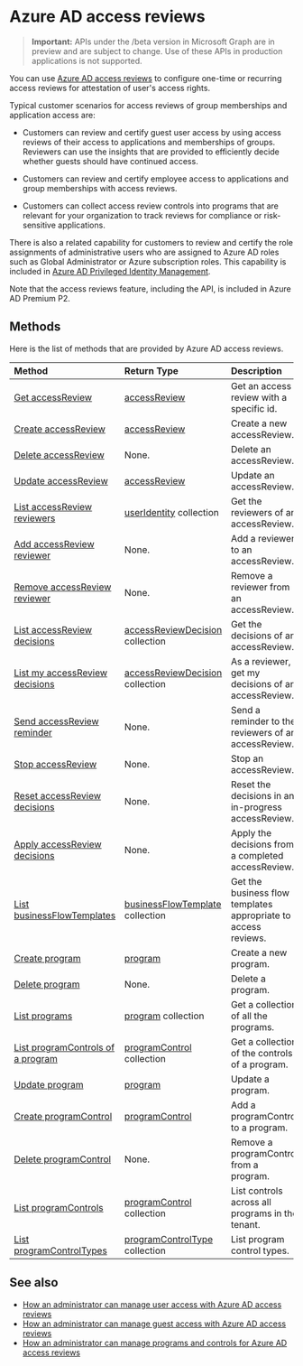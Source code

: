 # Azure AD access reviews

> **Important:** APIs under the /beta version in Microsoft Graph are in preview and are subject to change. Use of these APIs in production applications is not supported.

You can use [Azure AD access reviews](https://docs.microsoft.com/en-us/azure/active-directory/active-directory-azure-ad-controls-access-reviews-overview) to configure one-time or recurring access reviews for attestation of user's access rights.

Typical customer scenarios for access reviews of group memberships and application access are:
   
- Customers can review and certify guest user access by using access reviews of their access to applications and memberships of groups. Reviewers can use the insights that are provided to efficiently decide whether guests should have continued access.
      
- Customers can review and certify employee access to applications and group memberships with access reviews.
   
- Customers can collect access review controls into programs that are relevant for your organization to track reviews for compliance or risk-sensitive applications.

There is also a related capability for customers to review and certify the role assignments of administrative users who are assigned to Azure AD roles such as Global Administrator or Azure subscription roles.  This capability is included in [Azure AD Privileged Identity Management](privilegedidentitymanagement_root.md).

Note that the access reviews feature, including the API, is included in Azure AD Premium P2. 

## Methods

Here is the list of methods that are provided by Azure AD access reviews.  

| Method		   | Return Type	|Description|
|:---------------|:--------|:----------|
|[Get accessReview](../api/accessreview_get.md) |	[accessReview](accessreview.md) |	Get an access review with a specific id. |
|[Create accessReview](../api/accessreview_create.md) |	[accessReview](accessreview.md) |	Create a new accessReview. |
|[Delete accessReview](../api/accessreview_delete.md) |	None.	| Delete an accessReview. |
|[Update accessReview](../api/accessreview_update.md) |	[accessReview](accessreview.md)	| Update an accessReview. |
|[List accessReview reviewers](../api/accessreview_listreviewers.md) |		[userIdentity](useridentity.md) collection|	Get the reviewers of an accessReview. |
|[Add accessReview reviewer](../api/accessreview_addreviewer.md) |		None.	|	Add a reviewer to an accessReview. |
|[Remove accessReview reviewer](../api/accessreview_removereviewer.md) | None.	|	Remove a reviewer from an accessReview. |
|[List accessReview decisions](../api/accessreview_listdecisions.md) |		[accessReviewDecision](accessreviewdecision.md) collection|	Get the decisions of an accessReview.|
|[List my accessReview decisions](../api/accessreview_listmydecisions.md) |		[accessReviewDecision](accessreviewdecision.md) collection|	As a reviewer, get my decisions of an accessReview.|
|[Send accessReview reminder](../api/accessreview_sendreminder.md) |		None.	|	Send a reminder to the reviewers of an accessReview. |
|[Stop accessReview](../api/accessreview_stop.md) |		None.	|	Stop an accessReview. |
|[Reset accessReview decisions](../api/accessreview_reset.md) |		None.	|	Reset the decisions in an in-progress accessReview.|
|[Apply accessReview decisions](../api/accessreview_apply.md) |		None.	|	Apply the decisions from a completed accessReview.|
|[List businessFlowTemplates](../api/businessflowtemplate_list.md) | [businessFlowTemplate](businessflowtemplate.md) collection| Get the business flow templates appropriate to access reviews.|
|[Create program](../api/program_create.md) |	[program](program.md)	|	Create a new program.|
|[Delete program](../api/program_delete.md) |	None.	|	Delete a program.|
|[List programs](../api/program_list.md) |	[program](program.md) collection|	Get a collection of all the programs.|
|[List programControls of a program](../api/program_listcontrols.md) |		[programControl](programcontrol.md) collection|	Get a collection of the controls of a program.|
|[Update program](../api/program_update.md) |	[program](program.md)|	Update a program.|
|[Create programControl](../api/programcontrol_create.md) |		[programControl](programcontrol.md)	|	Add a programControl to a program.|
|[Delete programControl](../api/programcontrol_delete.md) |		None.	|	Remove a programControl from a program.|
|[List programControls](../api/programcontrol_list.md) | [programControl](programcontrol.md) collection| List controls across all programs in the tenant.|
|[List programControlTypes](../api/programcontroltype_list.md) | [programControlType](programcontroltype.md) collection| List program control types. |


## See also

- [How an administrator can manage user access with Azure AD access reviews](https://docs.microsoft.com/en-us/azure/active-directory/active-directory-azure-ad-controls-manage-user-access-with-access-reviews)
- [How an administrator can manage guest access with Azure AD access reviews](https://docs.microsoft.com/en-us/azure/active-directory/active-directory-azure-ad-controls-manage-guest-access-with-access-reviews)
- [How an administrator can manage programs and controls for Azure AD access reviews](https://docs.microsoft.com/en-us/azure/active-directory/active-directory-azure-ad-controls-manage-programs-controls)


<!-- {
  "type": "#page.annotation",
  "description": "Service root",
  "keywords": "",
  "section": "documentation",
  "tocPath": ""
}-->
